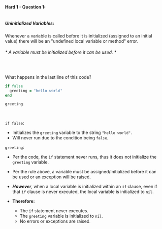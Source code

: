 #### Hard 1 - Question 1:<br><br>

##### Uninitialized Variables:

Whenever a variable is called before it is initialized (assigned to an initial value) there will be an "undefined local variable or method" error.<br>
###### * A variable must be initialized before it can be used. *

<br>

What happens in the last line of this code?
```ruby
if false
  greeting = "hello world"
end

greeting
```

<br>



`if false`:
- Initializes the `greeting` variable to the string `"hello world"`.
- Will never run due to the condition being `false`.

`greeting`:
- Per the code, the `if` statement never runs, thus it does not initialize the `greeting` variable.
- Per the rule above, a variable must be assigned/initialized before it can be used or an exception will be raised.

- ***However***, when a local variable is initialized within an `if` clause, even if that `if` clause is never executed, the local variable is initialized to `nil`.

- **Therefore:**
	- The `if` statement never executes.
	- The `greeting` variable is initialized to `nil`.
	- No errors or exceptions are raised.
